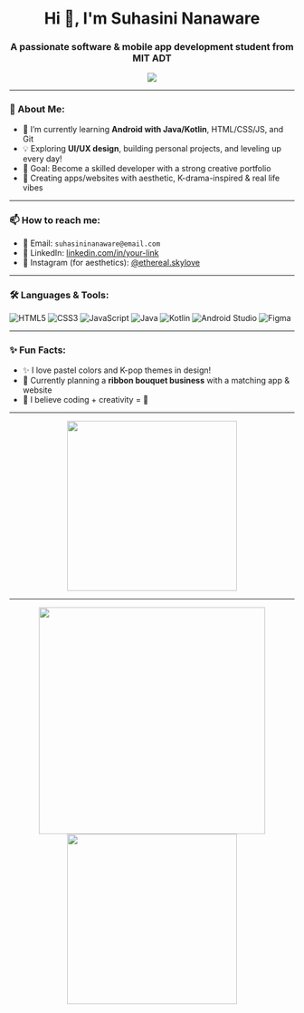 <h1 align="center">Hi 👋, I'm Suhasini Nanaware</h1>
<h3 align="center">A passionate software & mobile app development student from MIT ADT</h3>

<p align="center">
  <img src="https://readme-typing-svg.herokuapp.com/?lines=Aspiring+App+Developer;Front-End+Web+Developer;Lover+of+K-Drama+Vibes+Ieas%F0%9F%8C%9E&center=true&width=500&height=45" />
</p>

---

### 💫 About Me:
- 🌱 I’m currently learning **Android with Java/Kotlin**, HTML/CSS/JS, and Git
- 💡 Exploring **UI/UX design**, building personal projects, and leveling up every day!
- 🎯 Goal: Become a skilled developer with a strong creative portfolio
- 🎨 Creating apps/websites with aesthetic, K-drama-inspired & real life vibes

---

### 📫 How to reach me:
- 📧 Email: `suhasininanaware@email.com`
- 💼 LinkedIn: [linkedin.com/in/your-link](https://linkedin.com)
- 📸 Instagram (for aesthetics): [@ethereal.skylove](https://instagram.com/ethereal.skylove)

---

### 🛠️ Languages & Tools:
![HTML5](https://img.shields.io/badge/HTML5-E34F26?style=for-the-badge&logo=html5&logoColor=white)
![CSS3](https://img.shields.io/badge/CSS3-1572B6?style=for-the-badge&logo=css3&logoColor=white)
![JavaScript](https://img.shields.io/badge/JavaScript-F7DF1E?style=for-the-badge&logo=javascript&logoColor=black)
![Java](https://img.shields.io/badge/Java-ED8B00?style=for-the-badge&logo=java&logoColor=white)
![Kotlin](https://img.shields.io/badge/Kotlin-0095D5?style=for-the-badge&logo=kotlin&logoColor=white)
![Android Studio](https://img.shields.io/badge/Android%20Studio-3DDC84?style=for-the-badge&logo=android-studio&logoColor=white)
![Figma](https://img.shields.io/badge/Figma-F24E1E?style=for-the-badge&logo=figma&logoColor=white)

---

### ✨ Fun Facts:
- ✨ I love pastel colors and K-pop themes in design!
- 💭 Currently planning a **ribbon bouquet business** with a matching app & website
- 🧠 I believe coding + creativity = 💖

---

<p align="center">
  <img src="https://media.giphy.com/media/26tn33aiTi1jkl6H6/giphy.gif" width="300"/>
</p>

---

<p align="center">
  <img src="https://github-readme-stats.vercel.app/api?username=SuhasiniNanaware&show_icons=true&theme=radical" width="400">
  <img src="https://github-readme-stats.vercel.app/api/top-langs/?username=SuhasiniNanaware&layout=compact&theme=radical" width="300">
</p>
